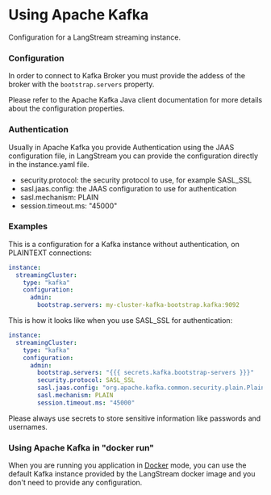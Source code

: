 # Using Apache Kafka

Configuration for a LangStream streaming instance.

### Configuration

In order to connect to Kafka Broker you must provide the addess of the broker with the `bootstrap.servers` property.

Please refer to the Apache Kafka Java client documentation for more details about the configuration properties.


### Authentication

Usually in Apache Kafka you provide Authentication using the JAAS configuration file, in LangStream you can provide the configuration directly in the instance.yaml file.

- security.protocol: the security protocol to use, for example SASL_SSL
- sasl.jaas.config: the JAAS configuration to use for authentication
- sasl.mechanism: PLAIN
- session.timeout.ms: "45000"


### Examples

This is a configuration for a Kafka instance without authentication, on PLAINTEXT connections:

```yaml
instance:
  streamingCluster:
    type: "kafka"
    configuration:
      admin:
        bootstrap.servers: my-cluster-kafka-bootstrap.kafka:9092
```


This is how it looks like when you use SASL_SSL for authentication:

```yaml
instance:
  streamingCluster:
    type: "kafka"
    configuration:
      admin:
        bootstrap.servers: "{{{ secrets.kafka.bootstrap-servers }}}"
        security.protocol: SASL_SSL
        sasl.jaas.config: "org.apache.kafka.common.security.plain.PlainLoginModule required username='{{{ secrets.kafka.username }}}' password='{{{ secrets.kafka.password }}}';"
        sasl.mechanism: PLAIN
        session.timeout.ms: "45000"
```

Please always use secrets to store sensitive information like passwords and usernames.

### Using Apache Kafka in "docker run"

When you are running you application in [Docker](../../installation/docker.md) mode, you can use the default Kafka instance provided by the LangStream docker image and you don't need to provide any configuration.